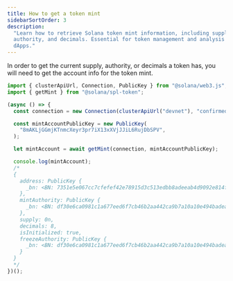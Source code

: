 ```yaml
---
title: How to get a token mint
sidebarSortOrder: 3
description:
  "Learn how to retrieve Solana token mint information, including supply,
  authority, and decimals. Essential for token management and analysis in your
  dApps."
---
```


In order to get the current supply, authority, or decimals a token has, you will
need to get the account info for the token mint.

```typescript filename="get-mint-account.ts"
import { clusterApiUrl, Connection, PublicKey } from "@solana/web3.js";
import { getMint } from "@solana/spl-token";

(async () => {
  const connection = new Connection(clusterApiUrl("devnet"), "confirmed");

  const mintAccountPublicKey = new PublicKey(
    "8mAKLjGGmjKTnmcXeyr3pr7iX13xXVjJJiL6RujDbSPV",
  );

  let mintAccount = await getMint(connection, mintAccountPublicKey);

  console.log(mintAccount);
  /*
  {
    address: PublicKey {
      _bn: <BN: 7351e5e067cc7cfefef42e78915d3c513edbb8adeeab4d9092e814fe68c39fec>
    },
    mintAuthority: PublicKey {
      _bn: <BN: df30e6ca0981c1a677eed6f7cb46b2aa442ca9b7a10a10e494badea4b9b6944f>
    },
    supply: 0n,
    decimals: 8,
    isInitialized: true,
    freezeAuthority: PublicKey {
      _bn: <BN: df30e6ca0981c1a677eed6f7cb46b2aa442ca9b7a10a10e494badea4b9b6944f>
    }
  }
  */
})();
```
